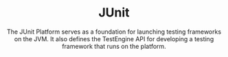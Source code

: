 ---
title: JUnit
subtitle: The JUnit Platform serves as a foundation for launching testing frameworks on the JVM. It also defines the TestEngine API for developing a testing framework that runs on the platform. 
logo: junit5.png
website: https://junit.org/junit5/docs/current/user-guide/
---